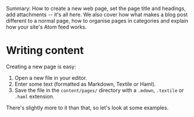 Summary: How to create a new web page, set the page title and headings, add attachments -- it's all here. We also cover how what makes a blog post different to a normal page, how to organise pages in categories and explain how your site's Atom feed works.

# Writing content

Creating a new page is easy:

 1. Open a new file in your editor.
 2. Enter some text (formatted as Markdown, Textile or Haml).
 3. Save the file in the `content/pages/` directory with a `.mdown`,
    `.textile` or `.haml` extension.

There's slightly more to it than that, so let's look at some examples.

